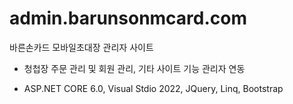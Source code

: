 # admin.barunsonmcard.com
바른손카드 모바일초대장 관리자 사이트
 * 청첩장 주문 관리 및 회원 관리, 기타 사이트 기능 관리자 연동

 * ASP.NET CORE 6.0, Visual Stdio 2022, JQuery, Linq, Bootstrap







